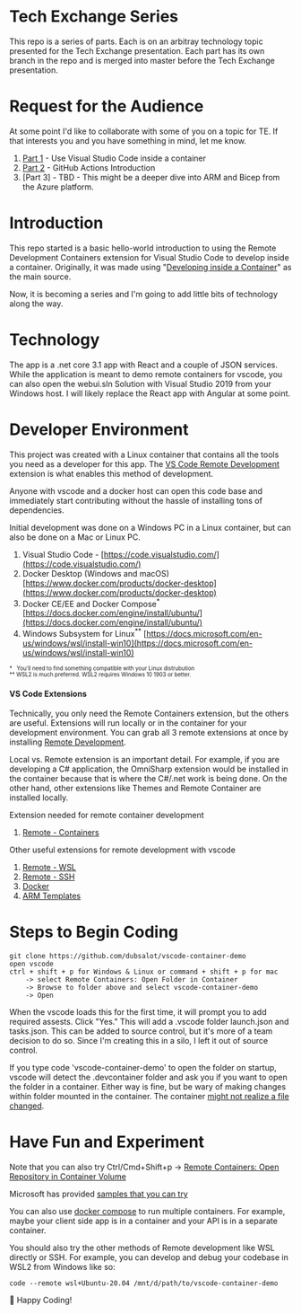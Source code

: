 # Tech Exchange Series
This repo is a series of parts. Each is on an arbitray technology topic presented for the Tech Exchange presentation. Each part has its own branch in the repo and is merged into master before the Tech Exchange presentation.

# Request for the Audience
At some point I'd like to collaborate with some of you on a topic for TE. If that interests you and you have something in mind, let me know. 

1. [Part 1](https://github.com/dubsalot/vscode-container-demo/tree/series/part-1-vscode-container) - Use Visual Studio Code inside a container
1. [Part 2](https://github.com/dubsalot/vscode-container-demo/tree/series/part-2-github-actions-intro) - GitHub Actions Introduction
1. [Part 3] - TBD - This might be a deeper dive into ARM and Bicep from the Azure platform.

# Introduction
This repo started is a basic hello-world introduction to using the Remote Development Containers extension for Visual Studio Code to develop inside a container.
Originally, it was made using "[Developing inside a Container](https://code.visualstudio.com/docs/remote/containers)" as the main source.

Now, it is becoming a series and I'm going to add little bits of technology along the way.


# Technology
The app is a .net core 3.1 app with React and a couple of JSON services. While the application is meant to demo remote containers for vscode, you can also open the webui.sln Solution with Visual Studio 2019 from your Windows host. I will likely replace the React app with Angular at some point.



# Developer Environment
This project was created with a Linux container that contains all the tools you need as a developer for this app. The [VS Code Remote Development](https://marketplace.visualstudio.com/items?itemName=ms-vscode-remote.vscode-remote-extensionpack) extension is what enables this method of development.

Anyone with vscode and a docker host can open this code base and immediately start contributing without the hassle of installing tons of dependencies.

Initial development was done on a Windows PC in a Linux container, but can also be done on a Mac or Linux PC.

1.	Visual Studio Code - [https://code.visualstudio.com/](https://code.visualstudio.com/)
1.	Docker Desktop (Windows and macOS) [https://www.docker.com/products/docker-desktop](https://www.docker.com/products/docker-desktop)
1.  Docker CE/EE and Docker Compose<sup>*</sup> [https://docs.docker.com/engine/install/ubuntu/](https://docs.docker.com/engine/install/ubuntu/) 
1.	Windows Subsystem for Linux<sup>**</sup> [https://docs.microsoft.com/en-us/windows/wsl/install-win10](https://docs.microsoft.com/en-us/windows/wsl/install-win10)

<sup><sup>
\* &nbsp;  You'll need to find something compatible with your Linux distrubution  
** WSL2 is much preferred. WSL2 requires Windows 10 1903 or better.  
</sup></sup>



#### VS Code Extensions
Technically, you only need the Remote Containers extension, but the others are useful. Extensions will run locally or in the container for your development environment. You can grab all 3 remote extensions at once by installing [Remote Development](https://marketplace.visualstudio.com/items?itemName=ms-vscode-remote.vscode-remote-extensionpack).


Local vs. Remote extension is an important detail. For example, if you are developing a C# application, the OmniSharp extension would be installed in the container because that is where the C#/.net work is being done. On the other hand, other extensions like Themes and Remote Container are installed locally.

Extension needed for remote container development
1. [Remote - Containers](https://marketplace.visualstudio.com/items?itemName=ms-vscode-remote.remote-containers)

Other useful extensions for remote development with vscode
1. [Remote - WSL](https://marketplace.visualstudio.com/items?itemName=ms-vscode-remote.remote-wsl)
1. [Remote - SSH](https://marketplace.visualstudio.com/items?itemName=ms-vscode-remote.remote-ssh)
1. [Docker](https://marketplace.visualstudio.com/items?itemName=ms-azuretools.vscode-docker)
1. [ARM Templates](https://marketplace.visualstudio.com/items?itemName=msazurermtools.azurerm-vscode-tools)


# Steps to Begin Coding

```
git clone https://github.com/dubsalot/vscode-container-demo
open vscode
ctrl + shift + p for Windows & Linux or command + shift + p for mac
    -> select Remote Containers: Open Folder in Container 
    -> Browse to folder above and select vscode-container-demo 
    -> Open
```  

When the vscode loads this for the first time, it will prompt you to add required assests. Click "Yes."  This will add a .vscode folder launch.json and tasks.json. This can be added to source control, but it's more of a team decision to do so. Since I'm creating this in a silo, I left it out of source control.  


If you type code 'vscode-container-demo' to open the folder on startup, vscode will detect the .devcontainer folder and ask you if you want to open the folder in a container. Either way is fine, but be wary of making changes within folder mounted in the container. The container [might not realize a file changed](https://forums.docker.com/t/file-system-events-not-correctly-propagating-from-host-to-container/15201).


# Have Fun and Experiment
Note that you can also try Ctrl/Cmd+Shift+p -> [Remote Containers: Open Repository in Container Volume](https://code.visualstudio.com/docs/remote/containers#_quick-start-open-a-git-repository-or-github-pr-in-an-isolated-container-volume)

Microsoft has provided [samples that you can try](https://code.visualstudio.com/docs/remote/containers#_quick-start-try-a-development-container)

You can also use [docker compose](https://docs.docker.com/compose/install/) to run multiple containers. For example, maybe your client side app is in a container and your API is in a separate container.


You should also try the other methods of Remote development like WSL directly or SSH. For example, you can develop and debug your codebase in WSL2 from Windows like so:
```
code --remote wsl+Ubuntu-20.04 /mnt/d/path/to/vscode-container-demo

```

:rocket: Happy Coding!
